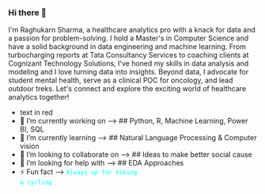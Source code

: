 ### Hi there 👋

I'm Raghukarn Sharma, a healthcare analytics pro with a knack for data and a passion for problem-solving. I hold a Master's in Computer Science and have a solid background in data engineering and machine learning. From turbocharging reports at Tata Consultancy Services to coaching clients at Cognizant Technology Solutions, I've honed my skills in data analysis and modeling and I love turning data into insights.
Beyond data, I advocate for student mental health, serve as a clinical POC for oncology, and lead outdoor treks. Let's connect and explore the exciting world of healthcare analytics together!
 - text in red
- 🔭 I’m currently working on --> ## Python, R, Machine Learning, Power BI, SQL
- 🌱 I’m currently learning --> ## Natural Language Processing & Computer vision
- 👯 I’m looking to collaborate on --> ## Ideas to make better social cause
- 🤔 I’m looking for help with --> ## EDA Approaches
- ⚡ Fun fact --> <code style="color : aqua">Always up for hiking & cycling</code>

